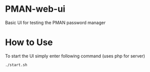 # PMAN-web-ui

Basic UI for testing the PMAN password manager

# How to Use
To start the UI simply enter following command (uses php for server)

```bash
./start.sh
```
